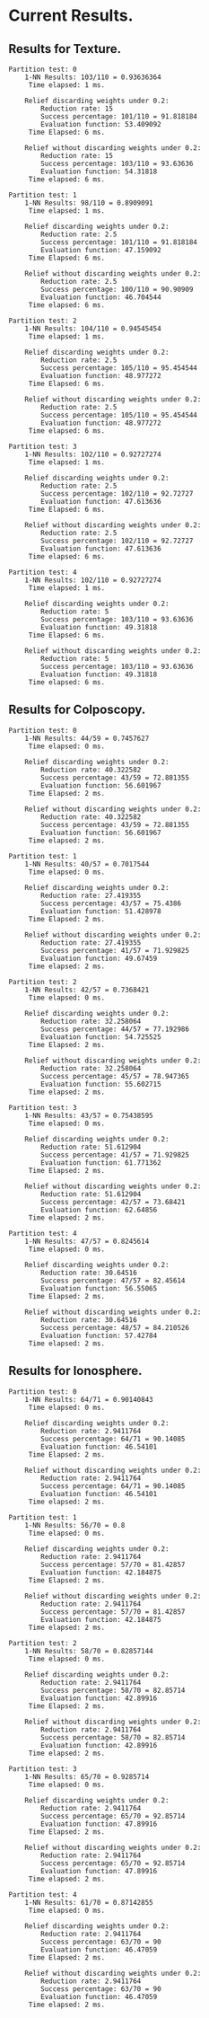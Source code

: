 # Current Results.
## Results for Texture.

	Partition test: 0
		1-NN Results: 103/110 = 0.93636364
		 Time elapsed: 1 ms.

		Relief discarding weights under 0.2: 
			Reduction rate: 15 
			Success percentage: 101/110 = 91.818184
			Evaluation function: 53.409092
		 Time Elapsed: 6 ms.

		Relief without discarding weights under 0.2: 
			Reduction rate: 15 
			Success percentage: 103/110 = 93.63636
			Evaluation function: 54.31818
		 Time elapsed: 6 ms.

	Partition test: 1
		1-NN Results: 98/110 = 0.8909091
		 Time elapsed: 1 ms.

		Relief discarding weights under 0.2: 
			Reduction rate: 2.5 
			Success percentage: 101/110 = 91.818184
			Evaluation function: 47.159092
		 Time Elapsed: 6 ms.

		Relief without discarding weights under 0.2: 
			Reduction rate: 2.5 
			Success percentage: 100/110 = 90.90909
			Evaluation function: 46.704544
		 Time elapsed: 6 ms.

	Partition test: 2
		1-NN Results: 104/110 = 0.94545454
		 Time elapsed: 1 ms.

		Relief discarding weights under 0.2: 
			Reduction rate: 2.5 
			Success percentage: 105/110 = 95.454544
			Evaluation function: 48.977272
		 Time Elapsed: 6 ms.

		Relief without discarding weights under 0.2: 
			Reduction rate: 2.5 
			Success percentage: 105/110 = 95.454544
			Evaluation function: 48.977272
		 Time elapsed: 6 ms.

	Partition test: 3
		1-NN Results: 102/110 = 0.92727274
		 Time elapsed: 1 ms.

		Relief discarding weights under 0.2: 
			Reduction rate: 2.5 
			Success percentage: 102/110 = 92.72727
			Evaluation function: 47.613636
		 Time Elapsed: 6 ms.

		Relief without discarding weights under 0.2: 
			Reduction rate: 2.5 
			Success percentage: 102/110 = 92.72727
			Evaluation function: 47.613636
		 Time elapsed: 6 ms.

	Partition test: 4
		1-NN Results: 102/110 = 0.92727274
		 Time elapsed: 1 ms.

		Relief discarding weights under 0.2: 
			Reduction rate: 5 
			Success percentage: 103/110 = 93.63636
			Evaluation function: 49.31818
		 Time Elapsed: 6 ms.

		Relief without discarding weights under 0.2: 
			Reduction rate: 5 
			Success percentage: 103/110 = 93.63636
			Evaluation function: 49.31818
		 Time elapsed: 6 ms.

## Results for Colposcopy.

	Partition test: 0
		1-NN Results: 44/59 = 0.7457627
		 Time elapsed: 0 ms.

		Relief discarding weights under 0.2: 
			Reduction rate: 40.322582 
			Success percentage: 43/59 = 72.881355
			Evaluation function: 56.601967
		 Time Elapsed: 2 ms.

		Relief without discarding weights under 0.2: 
			Reduction rate: 40.322582 
			Success percentage: 43/59 = 72.881355
			Evaluation function: 56.601967
		 Time elapsed: 2 ms.

	Partition test: 1
		1-NN Results: 40/57 = 0.7017544
		 Time elapsed: 0 ms.

		Relief discarding weights under 0.2: 
			Reduction rate: 27.419355 
			Success percentage: 43/57 = 75.4386
			Evaluation function: 51.428978
		 Time Elapsed: 2 ms.

		Relief without discarding weights under 0.2: 
			Reduction rate: 27.419355 
			Success percentage: 41/57 = 71.929825
			Evaluation function: 49.67459
		 Time elapsed: 2 ms.

	Partition test: 2
		1-NN Results: 42/57 = 0.7368421
		 Time elapsed: 0 ms.

		Relief discarding weights under 0.2: 
			Reduction rate: 32.258064 
			Success percentage: 44/57 = 77.192986
			Evaluation function: 54.725525
		 Time Elapsed: 2 ms.

		Relief without discarding weights under 0.2: 
			Reduction rate: 32.258064 
			Success percentage: 45/57 = 78.947365
			Evaluation function: 55.602715
		 Time elapsed: 2 ms.

	Partition test: 3
		1-NN Results: 43/57 = 0.75438595
		 Time elapsed: 0 ms.

		Relief discarding weights under 0.2: 
			Reduction rate: 51.612904 
			Success percentage: 41/57 = 71.929825
			Evaluation function: 61.771362
		 Time Elapsed: 2 ms.

		Relief without discarding weights under 0.2: 
			Reduction rate: 51.612904 
			Success percentage: 42/57 = 73.68421
			Evaluation function: 62.64856
		 Time elapsed: 2 ms.

	Partition test: 4
		1-NN Results: 47/57 = 0.8245614
		 Time elapsed: 0 ms.

		Relief discarding weights under 0.2: 
			Reduction rate: 30.64516 
			Success percentage: 47/57 = 82.45614
			Evaluation function: 56.55065
		 Time Elapsed: 2 ms.

		Relief without discarding weights under 0.2: 
			Reduction rate: 30.64516 
			Success percentage: 48/57 = 84.210526
			Evaluation function: 57.42784
		 Time elapsed: 2 ms.

## Results for Ionosphere.

	Partition test: 0
		1-NN Results: 64/71 = 0.90140843
		 Time elapsed: 0 ms.

		Relief discarding weights under 0.2: 
			Reduction rate: 2.9411764 
			Success percentage: 64/71 = 90.14085
			Evaluation function: 46.54101
		 Time Elapsed: 2 ms.

		Relief without discarding weights under 0.2: 
			Reduction rate: 2.9411764 
			Success percentage: 64/71 = 90.14085
			Evaluation function: 46.54101
		 Time elapsed: 2 ms.

	Partition test: 1
		1-NN Results: 56/70 = 0.8
		 Time elapsed: 0 ms.

		Relief discarding weights under 0.2: 
			Reduction rate: 2.9411764 
			Success percentage: 57/70 = 81.42857
			Evaluation function: 42.184875
		 Time Elapsed: 2 ms.

		Relief without discarding weights under 0.2: 
			Reduction rate: 2.9411764 
			Success percentage: 57/70 = 81.42857
			Evaluation function: 42.184875
		 Time elapsed: 2 ms.

	Partition test: 2
		1-NN Results: 58/70 = 0.82857144
		 Time elapsed: 0 ms.

		Relief discarding weights under 0.2: 
			Reduction rate: 2.9411764 
			Success percentage: 58/70 = 82.85714
			Evaluation function: 42.89916
		 Time Elapsed: 2 ms.

		Relief without discarding weights under 0.2: 
			Reduction rate: 2.9411764 
			Success percentage: 58/70 = 82.85714
			Evaluation function: 42.89916
		 Time elapsed: 2 ms.

	Partition test: 3
		1-NN Results: 65/70 = 0.9285714
		 Time elapsed: 0 ms.

		Relief discarding weights under 0.2: 
			Reduction rate: 2.9411764 
			Success percentage: 65/70 = 92.85714
			Evaluation function: 47.89916
		 Time Elapsed: 2 ms.

		Relief without discarding weights under 0.2: 
			Reduction rate: 2.9411764 
			Success percentage: 65/70 = 92.85714
			Evaluation function: 47.89916
		 Time elapsed: 2 ms.

	Partition test: 4
		1-NN Results: 61/70 = 0.87142855
		 Time elapsed: 0 ms.

		Relief discarding weights under 0.2: 
			Reduction rate: 2.9411764 
			Success percentage: 63/70 = 90
			Evaluation function: 46.47059
		 Time Elapsed: 2 ms.

		Relief without discarding weights under 0.2: 
			Reduction rate: 2.9411764 
			Success percentage: 63/70 = 90
			Evaluation function: 46.47059
		 Time elapsed: 2 ms.

